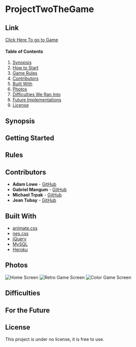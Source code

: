 # ProjectTwoTheGame

## Link
[Click Here To go to Game]()

#### Table of Contents
1. [Synopsis](#Synopsis)
2. [How to Start](#Getting-Started)
3. [Game Rules](#Rules)
4. [Contributors](#Contributors)
5. [Built With](#Built-With)
6. [Photos](#Photos)
7. [Difficulties We Ran Into](#Difficulties)
8. [Future Implementations](#For-the-Future)
9. [License](#License)

## Synopsis

## Getting Started

## Rules

## Contributors
* **Adam Lowe** - [GitHub](https://github.com/adam-lowe)
* **Gabriel Mangum** - [GitHub](https://github.com/GabrielTMangum)
* **Michael Trpak** - [GitHub](https://github.com/mrtrpak)
* **Jean Tubay** - [GitHub](https://github.com/jtubay)

## Built With
* [animate.css](https://daneden.github.io/animate.css/)
* [nes.css](https://nostalgic-css.github.io/NES.css/)
* [jQuery](https://jquery.com/)
* [MySQL](https://www.mysql.com/)
* [Heroku](https://dashboard.heroku.com/)

## Photos
![Home Screen](/assets/image/homescreen.png)
![Retro Game Screen](/assets/image/retrotheme.png)
![Color Game Screen](/assets/image/colortheme.png)

## Difficulties

## For the Future

## License
This project is under no license, it is free to use.